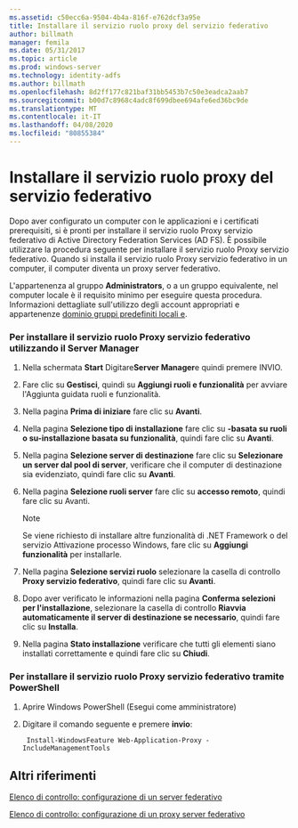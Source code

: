 ```yaml
---
ms.assetid: c50ecc6a-9504-4b4a-816f-e762dcf3a95e
title: Installare il servizio ruolo proxy del servizio federativo
author: billmath
manager: femila
ms.date: 05/31/2017
ms.topic: article
ms.prod: windows-server
ms.technology: identity-adfs
ms.author: billmath
ms.openlocfilehash: 8d2ff177c821baf31bb5453b7c50e3eadca2aab7
ms.sourcegitcommit: b00d7c8968c4adc8f699dbee694afe6ed36bc9de
ms.translationtype: MT
ms.contentlocale: it-IT
ms.lasthandoff: 04/08/2020
ms.locfileid: "80855384"
---
```

# <a name="install-the-federation-service-proxy-role-service"></a>Installare il servizio ruolo proxy del servizio federativo

Dopo aver configurato un computer con le applicazioni e i certificati prerequisiti, si è pronti per installare il servizio ruolo Proxy servizio federativo di Active Directory Federation Services \(AD FS\). È possibile utilizzare la procedura seguente per installare il servizio ruolo Proxy servizio federativo. Quando si installa il servizio ruolo Proxy servizio federativo in un computer, il computer diventa un proxy server federativo.  
  
L'appartenenza al gruppo **Administrators**, o a un gruppo equivalente, nel computer locale è il requisito minimo per eseguire questa procedura.  Informazioni dettagliate sull'utilizzo degli account appropriati e appartenenze [dominio gruppi predefiniti locali e](https://go.microsoft.com/fwlink/?LinkId=83477).   
  
### <a name="to-install-the-federation-service-proxy-role-service-using-the-server-manager"></a>Per installare il servizio ruolo Proxy servizio federativo utilizzando il Server Manager
  
1.  Nella schermata **Start** Digitare**Server Manager**e quindi premere INVIO.  
  
2.  Fare clic su **Gestisci**, quindi su **Aggiungi ruoli e funzionalità** per avviare l'Aggiunta guidata ruoli e funzionalità.  
  
3.  Nella pagina **Prima di iniziare** fare clic su **Avanti**.  
  
4.  Nella pagina **Selezione tipo di installazione** fare clic su **\-basata su ruoli o su\-installazione basata su funzionalità**, quindi fare clic su **Avanti**.  
  
5.  Nella pagina **Selezione server di destinazione** fare clic su **Selezionare un server dal pool di server**, verificare che il computer di destinazione sia evidenziato, quindi fare clic su **Avanti**.  
  
6.  Nella pagina **Selezione ruoli server** fare clic su **accesso remoto**, quindi fare clic su Avanti.  
  
    > [!NOTE]  
    > Se viene richiesto di installare altre funzionalità di .NET Framework o del servizio Attivazione processo Windows, fare clic su **Aggiungi funzionalità** per installarle.  
  
7. Nella pagina **Selezione servizi ruolo** selezionare la casella di controllo **Proxy servizio federativo**, quindi fare clic su **Avanti**.  

8. Dopo aver verificato le informazioni nella pagina **Conferma selezioni per l'installazione**, selezionare la casella di controllo **Riavvia automaticamente il server di destinazione se necessario**, quindi fare clic su **Installa**.  
  
13. Nella pagina **Stato installazione** verificare che tutti gli elementi siano installati correttamente e quindi fare clic su **Chiudi**.  

### <a name="to-install-the-federation-service-proxy-role-service-using-powershell"></a>Per installare il servizio ruolo Proxy servizio federativo tramite PowerShell

1. Aprire Windows PowerShell (Esegui come amministratore)

2. Digitare il comando seguente e premere **invio**:

        Install-WindowsFeature Web-Application-Proxy -IncludeManagementTools



  
## <a name="additional-references"></a>Altri riferimenti  
[Elenco di controllo: configurazione di un server federativo](Checklist--Setting-Up-a-Federation-Server.md)  
  
[Elenco di controllo: configurazione di un proxy server federativo](Checklist--Setting-Up-a-Federation-Server-Proxy.md)  
  

